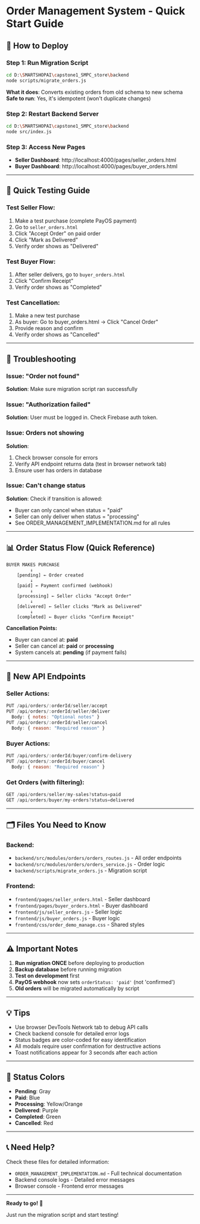 # Order Management System - Quick Start Guide

## 🚀 How to Deploy

### Step 1: Run Migration Script
```bash
cd D:\SMARTSHOPAI\capstone1_SMPC_store\backend
node scripts/migrate_orders.js
```

**What it does**: Converts existing orders from old schema to new schema
**Safe to run**: Yes, it's idempotent (won't duplicate changes)

### Step 2: Restart Backend Server
```bash
cd D:\SMARTSHOPAI\capstone1_SMPC_store\backend
node src/index.js
```

### Step 3: Access New Pages
- **Seller Dashboard**: http://localhost:4000/pages/seller_orders.html
- **Buyer Dashboard**: http://localhost:4000/pages/buyer_orders.html

---

## 📝 Quick Testing Guide

### Test Seller Flow:
1. Make a test purchase (complete PayOS payment)
2. Go to `seller_orders.html`
3. Click "Accept Order" on paid order
4. Click "Mark as Delivered"
5. Verify order shows as "Delivered"

### Test Buyer Flow:
1. After seller delivers, go to `buyer_orders.html`
2. Click "Confirm Receipt"
3. Verify order shows as "Completed"

### Test Cancellation:
1. Make a new test purchase
2. As buyer: Go to buyer_orders.html → Click "Cancel Order"
3. Provide reason and confirm
4. Verify order shows as "Cancelled"

---

## 🔧 Troubleshooting

### Issue: "Order not found"
**Solution**: Make sure migration script ran successfully

### Issue: "Authorization failed"
**Solution**: User must be logged in. Check Firebase auth token.

### Issue: Orders not showing
**Solution**: 
1. Check browser console for errors
2. Verify API endpoint returns data (test in browser network tab)
3. Ensure user has orders in database

### Issue: Can't change status
**Solution**: Check if transition is allowed:
- Buyer can only cancel when status = "paid"
- Seller can only deliver when status = "processing"
- See ORDER_MANAGEMENT_IMPLEMENTATION.md for all rules

---

## 📊 Order Status Flow (Quick Reference)

```
BUYER MAKES PURCHASE
         ↓
    [pending] ← Order created
         ↓
    [paid] ← Payment confirmed (webhook)
         ↓
    [processing] ← Seller clicks "Accept Order"
         ↓
    [delivered] ← Seller clicks "Mark as Delivered"
         ↓
    [completed] ← Buyer clicks "Confirm Receipt"
```

**Cancellation Points:**
- Buyer can cancel at: **paid**
- Seller can cancel at: **paid** or **processing**
- System cancels at: **pending** (if payment fails)

---

## 🎯 New API Endpoints

### Seller Actions:
```javascript
PUT /api/orders/:orderId/seller/accept
PUT /api/orders/:orderId/seller/deliver
  Body: { notes: "Optional notes" }
PUT /api/orders/:orderId/seller/cancel
  Body: { reason: "Required reason" }
```

### Buyer Actions:
```javascript
PUT /api/orders/:orderId/buyer/confirm-delivery
PUT /api/orders/:orderId/buyer/cancel
  Body: { reason: "Required reason" }
```

### Get Orders (with filtering):
```javascript
GET /api/orders/seller/my-sales?status=paid
GET /api/orders/buyer/my-orders?status=delivered
```

---

## 🗂️ Files You Need to Know

### Backend:
- `backend/src/modules/orders/orders_routes.js` - All order endpoints
- `backend/src/modules/orders/orders_service.js` - Order logic
- `backend/scripts/migrate_orders.js` - Migration script

### Frontend:
- `frontend/pages/seller_orders.html` - Seller dashboard
- `frontend/pages/buyer_orders.html` - Buyer dashboard
- `frontend/js/seller_orders.js` - Seller logic
- `frontend/js/buyer_orders.js` - Buyer logic
- `frontend/css/order_demo_manage.css` - Shared styles

---

## ⚠️ Important Notes

1. **Run migration ONCE** before deploying to production
2. **Backup database** before running migration
3. **Test on development** first
4. **PayOS webhook** now sets `orderStatus: 'paid'` (not 'confirmed')
5. **Old orders** will be migrated automatically by script

---

## 💡 Tips

- Use browser DevTools Network tab to debug API calls
- Check backend console for detailed error logs
- Status badges are color-coded for easy identification
- All modals require user confirmation for destructive actions
- Toast notifications appear for 3 seconds after each action

---

## 🎨 Status Colors

- **Pending**: Gray
- **Paid**: Blue
- **Processing**: Yellow/Orange
- **Delivered**: Purple
- **Completed**: Green
- **Cancelled**: Red

---

## 📞 Need Help?

Check these files for detailed information:
- `ORDER_MANAGEMENT_IMPLEMENTATION.md` - Full technical documentation
- Backend console logs - Detailed error messages
- Browser console - Frontend error messages

---

**Ready to go!** 🚀

Just run the migration script and start testing!

